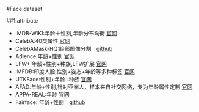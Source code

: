 #Face dataset

##1.attribute
- IMDB-WIKI:年龄＋性别,年龄分布均衡  [官网](https://data.vision.ee.ethz.ch/cvl/rrothe/imdb-wiki/)
- CelebA:40类属性 [官网](http://mmlab.ie.cuhk.edu.hk/projects/CelebA.html)
- CelebAMask-HQ:脸部图像分割　[github](https://github.com/switchablenorms/CelebAMask-HQ)
- Adience:年龄+性别 [官网](https://talhassner.github.io/home/projects/Adience/Adience-data.html)
- LFW+:年龄+性别+种族,LFW扩展 [官网](http://biometrics.cse.msu.edu/Publications/Databases/MSU_LFW+/)
- IMFDB:印度人脸,性别+姿态+年龄等多种标签 [官网](http://cvit.iiit.ac.in/projects/IMFDB/)
- UTKFace:性别+年龄+种族 [官网](https://susanqq.github.io/UTKFace/)
- AFAD:年龄+性别,针对亚洲人，样本来自社交网络，专为年龄属性定制 [官网](http://afad-dataset.github.io/)
- APPA-REAL:年龄 [官网](http://chalearnlap.cvc.uab.es/dataset/26/description/)
- Fairface: 年龄+性别　[github](https://github.com/joojs/fairface)
